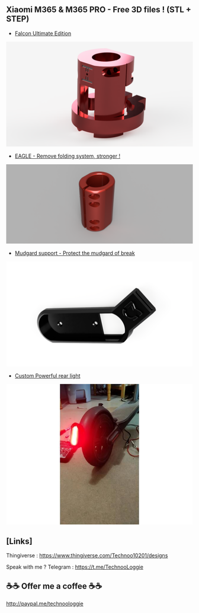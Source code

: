 ## Xiaomi M365 & M365 PRO - Free 3D files ! (STL + STEP)


- [Falcon Ultimate Edition](https://github.com/technoo10201/Xiaomi_M365_parts/tree/master/Pieces/Falcon)

![Falcon Ultimate Edition - Get the folding system](Images/Falcon/00.png)

- [EAGLE - Remove folding system, stronger !](https://github.com/technoo10201/Xiaomi_M365_parts/tree/master/Pieces/Eagle)

![Eagle](Images/Eagle/00.png)

- [Mudgard support - Protect the mudgard of break](https://github.com/technoo10201/Xiaomi_M365_parts/tree/master/Pieces/Mudgard%20Support)

![Mudgard support](Images/Mudgard%20Support/00.png) 

- [Custom Powerful rear light](https://github.com/technoo10201/Xiaomi_M365_parts/tree/master/Pieces/Rear%20Light)

![Custom rear light](Images/Rear%20Light/00.jpg) 

## [Links]

Thingiverse : https://www.thingiverse.com/Technoo10201/designs

Speak with me ? Telegram : https://t.me/TechnooLoggie


## ☕☕ Offer me a coffee ☕☕

http://paypal.me/technoologgie


